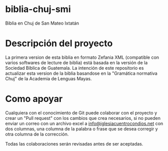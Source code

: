 # biblia-chuj-smi
Biblia en Chuj de San Mateo Ixtatán

# Descripción del proyecto

La primera version de esta biblia en formato Zefania XML (compatible con varios softwares de lecture de biblia) está basada en la versión de la Sociedad Bíblica de Guatemala.
La intención de este repositorio es actualizar esta version de la biblia basandose en la "Gramática normativa Chuj" de la Academia de Lenguas Mayas.

# Como apoyar

Cualquiera con el conocimiento de Git puede colaborar con el proyecto y crear un "Pull request" con los cambios que crea necesarios, si no pueden enviar un correo con un archivo excel a info@iglesiacuentrocondios.net con dos columnas, una columna de la palabra o frase que se desea corregir y otra columna de la corrección.

Todas las colaboraciones serán revisadas antes de ser aceptadas.
